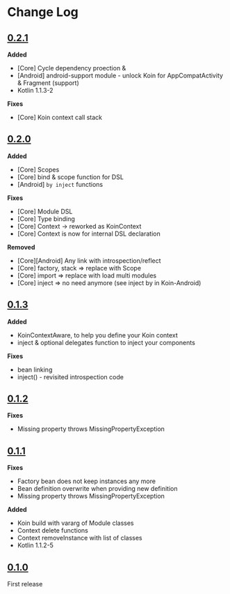 # Change Log

## [0.2.1]()

**Added**

- [Core] Cycle dependency proection & 
- [Android] android-support module - unlock Koin for AppCompatActivity & Fragment (support)
- Kotlin 1.1.3-2

**Fixes**

- [Core] Koin context call stack


## [0.2.0]()

**Added**

- [Core] Scopes
- [Core] bind & scope function for DSL
- [Android] `by inject` functions


**Fixes**

- [Core] Module DSL
- [Core] Type binding
- [Core] Context -> reworked as KoinContext
- [Core] Context is now for internal DSL declaration

**Removed**

- [Core][Android] Any link with introspection/reflect
- [Core] factory, stack => replace with Scope
- [Core] import => replace with load multi modules
- [Core] inject => no need anymore (see inject by in Koin-Android)

## [0.1.3]()

**Added**
- KoinContextAware, to help you define your Koin context
- inject & optional delegates function to inject your components

**Fixes**
- bean linking
- inject() - revisited introspection code

## [0.1.2]()

**Fixes**
- Missing property throws MissingPropertyException

## [0.1.1]()

**Fixes**
- Factory bean does not keep instances any more
- Bean definition overwrite when providing new definition
- Missing property throws MissingPropertyException

**Added**
- Koin build with vararg of Module classes
- Context delete functions
- Context removeInstance with list of classes
- Kotlin 1.1.2-5

## [0.1.0]()

First release
